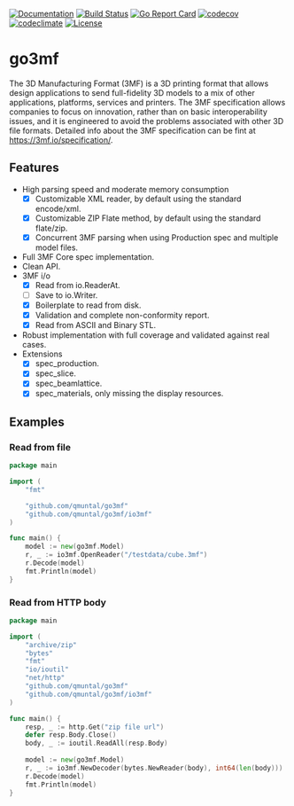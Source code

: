 [![Documentation](https://godoc.org/github.com/qmuntal/go3mf?status.svg)](https://godoc.org/github.com/qmuntal/go3mf)
[![Build Status](https://travis-ci.org/qmuntal/go3mf.svg?branch=master)](https://travis-ci.org/qmuntal/go3mf)
[![Go Report Card](https://goreportcard.com/badge/github.com/qmuntal/go3mf)](https://goreportcard.com/report/github.com/qmuntal/go3mf)
[![codecov](https://coveralls.io/repos/github/qmuntal/go3mf/badge.svg)](https://coveralls.io/github/qmuntal/go3mf?branch=master)
[![codeclimate](https://codeclimate.com/github/qmuntal/go3mf/badges/gpa.svg)](https://codeclimate.com/github/qmuntal/go3mf)
[![License](https://img.shields.io/badge/License-BSD%202--Clause-orange.svg)](https://opensource.org/licenses/BSD-2-Clause)

# go3mf
The 3D Manufacturing Format (3MF) is a 3D printing format that allows design applications to send full-fidelity 3D models to a mix of other applications, platforms, services and printers. The 3MF specification allows companies to focus on innovation, rather than on basic interoperability issues, and it is engineered to avoid the problems associated with other 3D file formats. Detailed info about the 3MF specification can be fint at https://3mf.io/specification/.

## Features
* High parsing speed and moderate memory consumption
  * [x] Customizable XML reader, by default using the standard encode/xml.
  * [x] Customizable ZIP Flate method, by default using the standard flate/zip.
  * [x] Concurrent 3MF parsing when using Production spec and multiple model files.
* Full 3MF Core spec implementation.
* Clean API.
* 3MF i/o
  * [x] Read from io.ReaderAt.
  * [ ] Save to io.Writer.
  * [x] Boilerplate to read from disk.
  * [x] Validation and complete non-conformity report.
  * [x] Read from ASCII and Binary STL.
* Robust implementation with full coverage and validated against real cases.
* Extensions
  * [x] spec_production.
  * [x] spec_slice.
  * [x] spec_beamlattice.
  * [x] spec_materials, only missing the display resources.

## Examples
### Read from file
```go
package main

import (
	"fmt"

	"github.com/qmuntal/go3mf"
	"github.com/qmuntal/go3mf/io3mf"
)

func main() {
	model := new(go3mf.Model)
	r, _ := io3mf.OpenReader("/testdata/cube.3mf")
	r.Decode(model)
	fmt.Println(model)
}
```
### Read from HTTP body
```go
package main

import (
    "archive/zip"
    "bytes"
    "fmt"
    "io/ioutil"
    "net/http"
    "github.com/qmuntal/go3mf"
    "github.com/qmuntal/go3mf/io3mf"
)

func main() {
    resp, _ := http.Get("zip file url")
    defer resp.Body.Close()
    body, _ := ioutil.ReadAll(resp.Body)
    
    model := new(go3mf.Model)
    r, _ := io3mf.NewDecoder(bytes.NewReader(body), int64(len(body)))
    r.Decode(model)
    fmt.Println(model)
}
```

